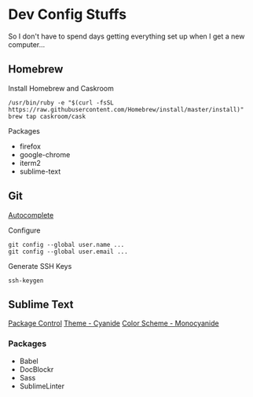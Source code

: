 # Dev Config Stuffs

So I don't have to spend days getting everything set up when I get a new computer...


## Homebrew

Install Homebrew and Caskroom
```
/usr/bin/ruby -e "$(curl -fsSL https://raw.githubusercontent.com/Homebrew/install/master/install)"
brew tap caskroom/cask
```

Packages
- firefox
- google-chrome
- iterm2
- sublime-text

## Git

[Autocomplete](https://git-scm.com/book/en/v1/Git-Basics-Tips-and-Tricks)

Configure
```
git config --global user.name ...
git config --global user.email ...
```

Generate SSH Keys
```
ssh-keygen
```

## Sublime Text

[Package Control](https://packagecontrol.io)
[Theme - Cyanide](https://packagecontrol.io/packages/Theme%20-%20Cyanide)
[Color Scheme - Monocyanide](https://packagecontrol.io/packages/Monocyanide%20Colorscheme)

### Packages
- Babel
- DocBlockr
- Sass
- SublimeLinter
